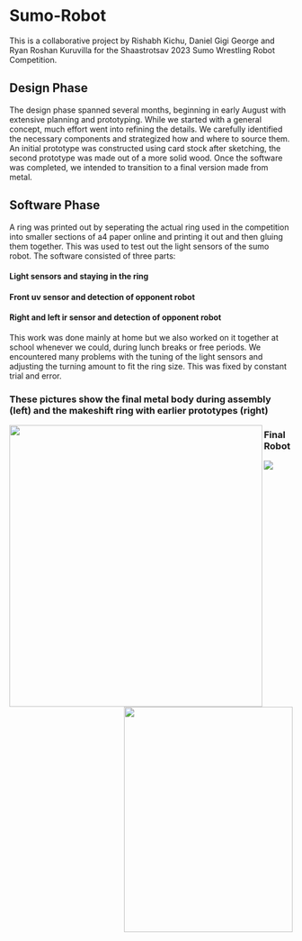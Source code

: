 # Sumo-Robot
This is a collaborative project by Rishabh Kichu, Daniel Gigi George and Ryan Roshan Kuruvilla for the Shaastrotsav 2023 Sumo Wrestling Robot Competition.

## Design Phase
The design phase spanned several months, beginning in early August with extensive planning and prototyping. While we started with a general concept, much effort went into refining the details. We carefully identified the necessary components and strategized how and where to source them. An initial prototype was constructed using card stock after sketching, the second prototype was made out of a more solid wood. Once the software was completed, we intended to transition to a final version made from metal.

## Software Phase
A ring was printed out by seperating the actual ring used in the competition into smaller sections of a4 paper online and printing it out and then gluing them together. This was used to test out the light sensors of the sumo robot.
The software consisted of three parts: 

#### Light sensors and staying in the ring
#### Front uv sensor and detection of opponent robot
#### Right and left ir sensor and detection of opponent robot

This work was done mainly at home but we also worked on it together at school whenever we could, during lunch breaks or free periods. We encountered many problems with the tuning of the light sensors and adjusting the turning amount to fit the ring size. This was fixed by constant trial and error. 
### These pictures show the final metal body during assembly (left) and the makeshift ring with earlier prototypes (right)

<img align="left" width="450" height="500" src="https://github.com/user-attachments/assets/7d1f7198-7acf-4b21-9cfd-e06538430931">
<img align="right" width="300" height="400" src="https://github.com/user-attachments/assets/5fefda5b-0fc3-470b-b882-de4f935bb370">

### Final Robot
<img src="https://github.com/user-attachments/assets/209ddb58-65da-45b9-a1c2-b5ed3b2cb44a">
